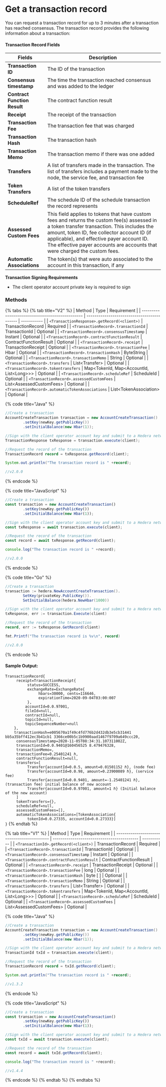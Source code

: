 # Get a transaction record

You can request a transaction record for up to 3 minutes after a transaction has reached consensus. The transaction record provides the following information about a transaction:

#### Transaction Record Fields

| Fields                       | Description                                                                                                                                                                                                                                                                                                           |
| ---------------------------- | --------------------------------------------------------------------------------------------------------------------------------------------------------------------------------------------------------------------------------------------------------------------------------------------------------------------- |
| **Transaction ID**           | The ID of the transaction                                                                                                                                                                                                                                                                                             |
| **Consensus timestamp**      | The time the transaction reached consensus and was added to the ledger                                                                                                                                                                                                                                                |
| **Contract Function Result** | The contract function result                                                                                                                                                                                                                                                                                          |
| **Receipt**                  | The receipt of the transaction                                                                                                                                                                                                                                                                                        |
| **Transaction Fee**          | The transaction fee that was charged                                                                                                                                                                                                                                                                                  |
| **Transaction Hash**         | The transaction hash                                                                                                                                                                                                                                                                                                  |
| **Transaction Memo**         | The transaction memo if there was one added                                                                                                                                                                                                                                                                           |
| **Transfers**                | A list of transfers made in the transaction. The list of transfers includes a payment made to the node, the service fee, and transaction fee                                                                                                                                                                          |
| **Token Transfers**          | A list of the token transfers                                                                                                                                                                                                                                                                                         |
| **ScheduleRef**              | The schedule ID of the schedule transaction the record represents                                                                                                                                                                                                                                                     |
| **Assessed Custom Fees**     | This field applies to tokens that have custom fees and returns the custom fee(s) assessed in a token transfer transaction. This includes the amount, token ID, fee collector account ID (if applicable), and effective payer account ID. The effective payer accounts are accounts that were charged the custom fees. |
| **Automatic Associations**   | The token(s) that were auto associated to the account in this transaction, if any                                                                                                                                                                                                                                     |

**Transaction Signing Requirements**

* The client operator account private key is required to sign

### Methods

{% tabs %}
{% tab title="V2" %}
| Method                                           | Type                                        | Requirement |
| ------------------------------------------------ | ------------------------------------------- | ----------- |
| `<TransactionResponse>.getRecord(<client>)`      | TransactionRecord                           | Required    |
| `<TransactionRecord>.transactionId`              | TransactionId                               | Optional    |
| `<TransactionRecord>.consensusTimestamp`         | Instant                                     | Optional    |
| `<TransactionRecord>.contractFunctionResult`     | ContractFunctionResult                      | Optional    |
| `<TransactionRecord>.receipt`                    | TransactionReceipt                          | Optional    |
| `<TransactionRecord>.transactionFee`             | Hbar                                        | Optional    |
| `<TransactionRecord>.transactionHash`            | ByteString                                  | Optional    |
| `<TransactionRecord>.transactionMemo`            | String                                      | Optional    |
| `<TransactionRecord>.transfers`                  | List\<Transfer>                             | Optional    |
| `<TransactionRecord>.tokentransfers`             | Map\<TokenId, Map\<AccountId, List\<Long>>> | Optional    |
| `<TransactionRecord>.scheduleRef`                | ScheduleId                                  | Optional    |
| `<TransactionRecord>.assessedCustomFees`         | List\<AssessedCustomFees>                   | Optional    |
| `<TransactionRecord>.automaticTokenAssociations` | List\<TokenAssociation>                     | Optional    |

{% code title="Java" %}
```java
//Create a transaction
AccountCreateTransaction transaction = new AccountCreateTransaction()
        .setKey(newKey.getPublicKey())
        .setInitialBalance(new Hbar(1));

//Sign with the client operator account key and submit to a Hedera network
TransactionResponse txResponse = transaction.execute(client);

//Request the record of the transaction
TransactionRecord record = txResponse.getRecord(client);

System.out.println("The transaction record is " +record);

//v2.0.0
```
{% endcode %}

{% code title="JavaScript" %}
```javascript
//Create a transaction
const transaction = new AccountCreateTransaction()
        .setKey(newKey.getPublicKey())
        .setInitialBalance(new Hbar(1));

//Sign with the client operator account key and submit to a Hedera network
const txResponse = await transaction.execute(client);

//Request the record of the transaction
const record = await txResponse.getRecord(client);

console.log("The transaction record is " +record);

//v2.0.0
```
{% endcode %}

{% code title="Go" %}
```java
//Create a transaction
transaction := hedera.NewAccountCreateTransaction().
		SetKey(privateKey.PublicKey()).
		SetInitialBalance(hedera.NewHbar(1000))

//Sign with the client operator account key and submit to a Hedera network
txResponse, err := transaction.Execute(client)

//Request the record of the transaction
record, err := txResponse.GetRecord(client)

fmt.Printf("The transaction record is %v\n", record)

//v2.0.0
```
{% endcode %}

#### Sample Output:

`TransactionRecord{`\
`     receipt=TransactionReceipt{`\
`           status=SUCCESS,  `\
`          exchangeRate=ExchangeRate{`\
`                hbars=30000, cents=116646,  `\
`               expirationTime=2020-09-04T03:00:007`\
`           },  `\
`          accountId=0.0.97001,  `\
`          fileId=null,  `\
`          contractId=null,  `\
`          topicId=null,  `\
`         topicSequenceNumber=null`\
`     },                   `\
`     transactionHash=e005670a1f49c4fd776b2d432db3e5cb31441 bb5a35bff412ec3b41cb1 3366ce00b5c1b9900aad1467f9709a649ccc20,  `\
`     consensusTimestamp=2020-11-05T08:34:31.107311002Z,`\
`     transactionId=0.0.9401@160456525 8.479476328,`\
`      transactionMemo=,  `\
`      transactionFee=0.25401241 ℏ,  `\
`      contractFunctionResult=null,  `\
`     transfers=[`\
`          Transfer{accountId=0.0.5, amount=0.01501152 ℏ}, (node fee)`\
`          Transfer{accountId=0.0.98, amount=0.23900089 ℏ}, (service fee)`\
`          Transfer{accountId=0.0.9401, amount=-1.25401241 ℏ}, (transaction fee) initial balance of new account`\
`          Transfer{accountId=0.0.97001, amount=1 ℏ} (Initial balance of the new account)`\
`     ]`\
`     tokenTransfers={},`\
`     scheduleRef=null,`\
`     assessedCustomFees=[],`\
`     automaticTokenAssociations=[TokenAssociation{`\
`          tokenId=0.0.27335, accountId=0.0.27333}]`\
`}`
{% endtab %}

{% tab title="V1" %}
| Method                                       | Type                                        | Requirement |
| -------------------------------------------- | ------------------------------------------- | ----------- |
| `<TransactionId>.getRecord(<client>)`        | TransactionRecord                           | Required    |
| `<TransactionRecord>.transactionId`          | TransactionId                               | Optional    |
| `<TransactionRecord>.consensusTimestamp`     | Instant                                     | Optional    |
| `<TransactionRecord>.contractFunctionResult` | ContractFunctionResult                      | Optional    |
| `<TransactionRecord>.receipt`                | TransactionReceipt                          | Optional    |
| `<TransactionRecord>.transactionFee`         | long                                        | Optional    |
| `<TransactionRecord>.transactionHash`        | byte \[ ]                                   | Optional    |
| `<TransactionRecord>.transactionMemo`        | String                                      | Optional    |
| `<TransactionRecord>.transfers`              | List\<Transfer>                             | Optional    |
| `<TransactionRecord>.tokentransfers`         | Map\<TokenId, Map\<AccountId, List\<Long>>> | Optional    |
| `<TransactionRecord>.scheduleRef`            | ScheduleId                                  | Optional    |
| `<TransactionRecord>.assessedCustomFees`     | List\<AssessedCustomFees>                   | Optional    |

{% code title="Java" %}
```java
//Create a transaction
AccountCreateTransaction transaction = new AccountCreateTransaction()
        .setKey(newKey.getPublicKey())
        .setInitialBalance(new Hbar(1));

//Sign with the client operator account key and submit to a Hedera network
TransactionId txId = transaction.execute(client);

//Request the record of the transaction
TransactionRecord record = txId.getRecord(client);

System.out.println("The transaction record is " +record);

//v1.3.2
```
{% endcode %}

{% code title="JavaScript" %}
```javascript
//Create a transaction
const transaction = new AccountCreateTransaction()
        .setKey(newKey.getPublicKey())
        .setInitialBalance(new Hbar(1));

//Sign with the client operator account key and submit to a Hedera network
const txId = await transaction.execute(client);

//Request the record of the transaction
const record = await txId.getRecord(client);

console.log("The transaction record is " +record);

//v1.4.4
```
{% endcode %}
{% endtab %}
{% endtabs %}

##
